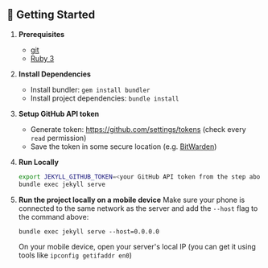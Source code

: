 
## 🚀 Getting Started

1. **Prerequisites**
   - [git](https://git-scm.com/book/en/v2/Getting-Started-Installing-Git)
   - [Ruby 3](https://www.ruby-lang.org/en/documentation/installation/)

1. **Install Dependencies**
   - Install bundler: `gem install bundler`
   - Install project dependencies: `bundle install`

1. **Setup GitHub API token**
   - Generate token: https://github.com/settings/tokens (check every `read` permission)
   - Save the token in some secure location (e.g. [BitWarden](https://bitwarden.com/))

1. **Run Locally**

   ```bash
   export JEKYLL_GITHUB_TOKEN=<your GitHub API token from the step above>
   bundle exec jekyll serve
   ```

1. **Run the project locally on a mobile device**
   Make sure your phone is connected to the same network as the server and add the `--host` flag to the command above:
   ```
   bundle exec jekyll serve --host=0.0.0.0
   ```
   On your mobile device, open your server's local IP (you can get it using tools like `ipconfig getifaddr en0`)
